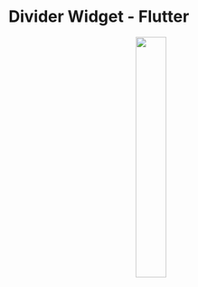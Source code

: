 # Divider Widget - Flutter

<p align="center" width="100%">
    <img width="33%" src="https://user-images.githubusercontent.com/59369881/187155778-ee02ef15-937a-455b-9a1b-075d312cc9cb.png">
</p>
